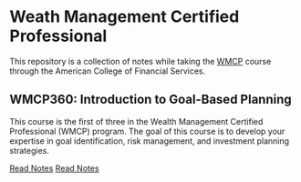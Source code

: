 # Weath Management Certified Professional

This repository is a collection of notes while taking the [WMCP](https://www.theamericancollege.edu/learn/professional-designations-certifications/wmcp-wealth-management-certified-professional) course through the American College of Financial Services.

## WMCP360: Introduction to Goal-Based Planning

This course is the first of three in the Wealth Management Certified Professional (WMCP) program. The goal of this course is to develop your expertise in goal identification, risk management, and investment planning strategies.

[Read Notes](wmcp-360/README.md)
[Read Notes](wmcp-361/README.md)